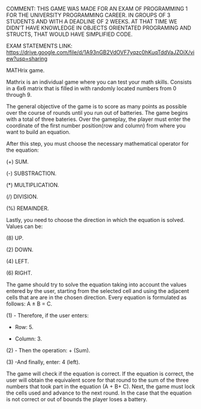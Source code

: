 COMMENT: THIS GAME WAS MADE FOR AN EXAM OF PROGRAMMING 1 FOR THE UNIVERSITY PROGRAMMING CAREER. IN GROUPS OF 3
STUDENTS AND WITH A DEADLINE OF 2 WEEKS. AT THAT TIME WE DIDN'T HAVE KNOWLEDGE IN OBJECTS ORIENTATED PROGRAMING
AND STRUCTS, THAT  WOULD HAVE SIMPLIFIED CODE.

EXAM STATEMENTS LINK: https://drive.google.com/file/d/1A93nGB2VdOVF7yqzc0hKuqTddVaJZOiX/view?usp=sharing

MATHrix game.

Mathrix is an individual game where you can test your math skills. Consists in
a 6x6 matrix that is filled in with randomly located numbers from 0 through 9.


The general objective of the game is to score as many points as possible over the course of
rounds until you run out of batteries. The game begins with a total of three bateries.
Over the gameplay, the player must enter the coordinate of the first number position(row and column)
from where you want to build an equation.


After this step, you must choose the necessary mathematical operator for the equation:

(+) SUM.

(-) SUBSTRACTION.

(*) MULTIPLICATION.

(/) DIVISION.

(%) REMAINDER.


Lastly, you need to choose the direction in which the equation is solved. Values can be:

(8) UP.

(2) DOWN.

(4) LEFT.

(6) RIGHT.


The game should try to solve the equation taking into account the values entered by the
user, starting from the selected cell and using the adjacent cells that are are in the chosen direction.
Every equation is formulated as follows: A ± B = C.

(1) - Therefore, if the user enters:

- Row: 5.

- Column: 3.

(2) - Then the operation: + (Sum).

(3) -And finally, enter: 4 (left).

The game will check if the equation is correct. If the equation is correct, the user will obtain the equivalent score for that round
to the sum of the three numbers that took part in the equation (A + B+ C).
Next, the game must lock the cells used and advance to the next round.
In the case that the equation is not correct or out of bounds the player loses a battery.
